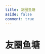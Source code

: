 ```yaml
---
title: 友圈鱼塘
aside: false
comment: true
---
```


# 友圈鱼塘

<div class="friend-circle-container">
  <div class="root-container">
      <div id="friend-circle-lite-root"></div>
  </div>
</div>

<style>
.friend-circle-container {
    background-image: url('https://fastly.jsdelivr.net/gh/yutian81/blogrss@main/static/bg-light.webp');
    background-size: cover;
    background-attachment: fixed;
    background-repeat: no-repeat;
    background-position: center;
    font-family: Arial, sans-serif;
    display: flex;
    flex-direction: column;
    justify-content: center;
    align-items: center;
    min-height: 100vh;
    margin: 0;
    overflow-y: scroll;
    overflow-x: hidden;
}

.root-container {
    width: 100%;
    margin-top: 40px;
    max-width: 1100px;
}

@media (max-width: 1200px) {
    .root-container {
        max-width: 95%;
        margin-top: 20px;
    }
}
</style>

<script setup>
import { onMounted } from 'vue'

onMounted(() => {
    if (typeof window.UserConfig === 'undefined') {
        window.UserConfig = {
            private_api_url: 'https://rss.811520.xyz/',
            page_turning_number: 20,
            error_img: 'https://cdn.bsgun.cn/Hexo-static/img/error-404.avif'
        }
    }
})
</script>

<link rel="stylesheet" href="/css/fclite.css">
<script src="/js/fclite.js" defer></script>

